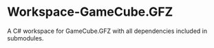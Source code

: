 # Workspace-GameCube.GFZ
A C# workspace for GameCube.GFZ with all dependencies included in submodules.
